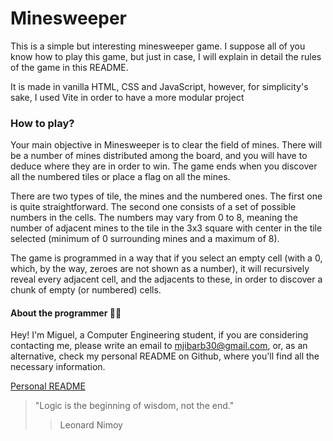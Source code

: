 # Minesweeper

This is a simple but interesting minesweeper game. I suppose all of you know how to play this game, but just in case, I will explain in detail the rules of the game in this README.

It is made in vanilla HTML, CSS and JavaScript, however, for simplicity's sake, I used Vite in order to have a more modular project

### How to play?

Your main objective in Minesweeper is to clear the field of mines. There will be a number of mines distributed among the board, and you will have to deduce where they are in order to win. The game ends when you discover all the numbered tiles or place a flag on all the mines.

There are two types of tile, the mines and the numbered ones. The first one is quite straightforward. The second one consists of a set of possible numbers in the cells. The numbers may vary from 0 to 8, meaning the number of adjacent mines to the tile in the 3x3 square with center in the tile selected (minimum of 0 surrounding mines and a maximum of 8).

The game is programmed in a way that if you select an empty cell (with a 0, which, by the way, zeroes are not shown as a number), it will recursively reveal every adjacent cell, and the adjacents to these, in order to discover a chunk of empty (or numbered) cells.

#### About the programmer 🧑🏻

Hey! I'm Miguel, a Computer Engineering student, if you are considering contacting me, please write an email to mjibarb30@gmail.com, or, as an alternative, check my personal README on Github, where you'll find all the necessary information.

[Personal README](https://github.com/Roky3029/Roky3029)

> "Logic is the beginning of wisdom, not the end."
>
> > Leonard Nimoy
